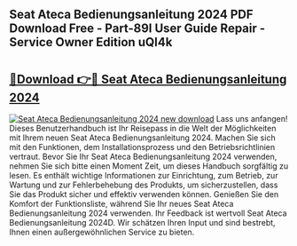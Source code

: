 ## Seat Ateca Bedienungsanleitung 2024 PDF Download Free - Part-89I User Guide Repair - Service Owner Edition uQI4k

# <h2><a href="http://df0cd56.blite.top/?on=Seat+Ateca+Bedienungsanleitung+2024">🔗Download 👉🔴 Seat Ateca Bedienungsanleitung 2024</a></h2>

[![Seat Ateca Bedienungsanleitung 2024 new download](https://i.imgur.com/lujVjoI.png)](http://df0cd56.blite.top/?on=Seat+Ateca+Bedienungsanleitung+2024)
Lass uns anfangen! Dieses Benutzerhandbuch ist Ihr Reisepass in die Welt der Möglichkeiten mit Ihrem neuen Seat Ateca Bedienungsanleitung 2024. Machen Sie sich mit den Funktionen, dem Installationsprozess und den Betriebsrichtlinien vertraut. Bevor Sie Ihr Seat Ateca Bedienungsanleitung 2024 verwenden, nehmen Sie sich bitte einen Moment Zeit, um dieses Handbuch sorgfältig zu lesen. Es enthält wichtige Informationen zur Einrichtung, zum Betrieb, zur Wartung und zur Fehlerbehebung des Produkts, um sicherzustellen, dass Sie das Produkt sicher und effektiv verwenden können. Genießen Sie den Komfort der Funktionsliste, während Sie Ihr neues Seat Ateca Bedienungsanleitung 2024 verwenden. Ihr Feedback ist wertvoll Seat Ateca Bedienungsanleitung 2024D. Wir schätzen Ihren Input und sind bestrebt, Ihnen einen außergewöhnlichen Service zu bieten.

